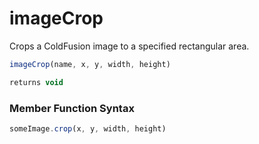 # imageCrop

Crops a ColdFusion image to a specified rectangular area.

```javascript
imageCrop(name, x, y, width, height)
```

```javascript
returns void
```
### Member Function Syntax

```javascript
someImage.crop(x, y, width, height)
```
